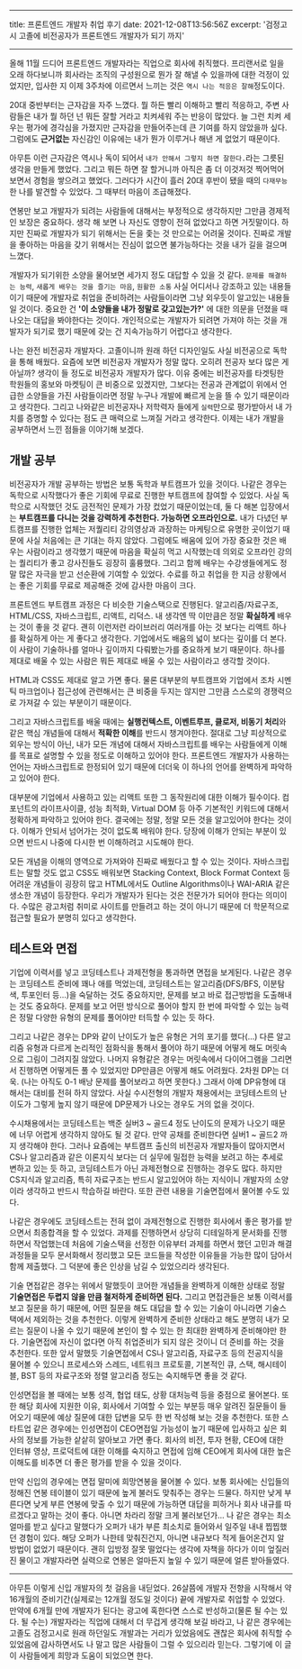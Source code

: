 <!-- 연봉 이야기 제외 전 -->

---

title: 프론트엔드 개발자 취업 후기
date: 2021-12-08T13:56:56Z
excerpt: '검정고시 고졸에 비전공자가 프론트엔드 개발자가 되기 까지'

---

올해 11월 드디어 프론트엔드 개발자라는 직업으로 회사에 취직했다. 프리랜서로 일을 오래 하다보니까 회사라는 조직의 구성원으로 뭔가 잘 해낼 수 있을까에 대한 걱정이 있었지만, 입사한 지 이제 3주차에 이르면서 느끼는 것은 `역시 나는 적응은 잘해`정도이다.

20대 중반부터는 근자감을 자주 느꼈다. 뭘 하든 빨리 이해하고 빨리 적응하고, 주변 사람들은 내가 뭘 하던 넌 뭐든 잘할 거라고 치켜세워 주는 반응이 많았다. 늘 그런 치켜 세우는 평가에 경각심을 가졌지만 근자감을 만들어주는데 큰 기여를 하지 않았을까 싶다. 그럼에도 **근거없는** 자신감인 이유에는 내가 뭔가 이루거나 해낸 게 없었기 때문이다.

아무튼 이런 근자감은 역시나 독이 되어서 `내가 안해서 그렇지 하면 잘한다.`라는 그릇된 생각을 만들게 했었다. 그리고 뭐든 하면 잘 할거니까 아직은 좀 더 이것저것 찍어먹어 보면서 경험을 쌓으려고 했었다. 그러다가 시간이 흘러 20대 후반이 됐을 때의 `다재무능`한 나를 발견할 수 있었다. 그 때부터 마음이 조급해졌다.

연봉만 보고 개발자가 되려는 사람들에 대해서는 부정적으로 생각하지만 그만큼 경제적인 보장은 중요하다. 생각 해 보면 나 자신도 영향이 전혀 없었다고 하면 거짓말이다. 하지만 진짜로 개발자가 되기 위해서는 돈을 좇는 것 만으로는 어려울 것이다. 진짜로 개발을 좋아하는 마음을 갖기 위해서는 진심이 없으면 불가능하다는 것을 내가 길을 걸으며 느꼈다.

개발자가 되기위한 소양을 물어보면 세가지 정도 대답할 수 있을 것 같다. `문제를 해결하는 능력`, `새롭게 배우는 것을 즐기는 마음`, `원활한 소통` 사실 어디서나 강조하고 있는 내용들이기 때문에 개발자로 취업을 준비하려는 사람들이라면 그냥 외우듯이 알고있는 내용들일 것이다. 중요한 건 **'이 소양들을 내가 정말로 갖고있는가?'** 에 대한 의문을 던졌을 때 나오는 대답을 봐야한다는 것이다. 개인적으로는 개발자가 되려면 가져야 하는 것을 개발자가 되기로 했기 때문에 갖는 건 지속가능하기 어렵다고 생각한다.

나는 완전 비전공자 개발자다. 고졸이니까 원래 하던 디자인일도 사실 비전공으로 독학을 통해 배웠다. 요즘에 보면 비전공자 개발자가 정말 많다. 오히려 전공자 보다 많은 게 아닐까? 생각이 들 정도로 비전공자 개발자가 많다. 이유 중에는 비전공자를 타겟팅한 학원들의 홍보와 마켓팅이 큰 비중으로 있겠지만, 그보다는 전공과 관계없이 위에서 언급한 소양들을 가진 사람들이라면 정말 누구나 개발에 빠르게 눈을 뜰 수 있기 때문이라고 생각한다. 그리고 나와같은 비전공자나 저학력자 들에게 `실력`만으로 평가받아서 내 가치를 증명할 수 있다는 점도 큰 매력으로 느껴질 거라고 생각한다. 이제는 내가 개발을 공부하면서 느낀 점들을 이야기해 보겠다.

## 개발 공부

비전공자가 개발 공부하는 방법은 보통 독학과 부트캠프가 있을 것이다. 나같은 경우는 독학으로 시작했다가 좋은 기회에 무료로 진행한 부트캠프에 참여할 수 있었다. 사실 독학으로 시작했던 것도 금전적인 문제가 가장 컸었기 때문이었는데, 둘 다 해본 입장에서는 **부트캠프를 다니는 것을 강력하게 추천한다. 가능하면 오프라인으로.** 내가 다녔던 부트캠프를 진행한 업체는 저퀄리티 강의영상과 과장하는 마케팅으로 유명한 곳이었기 때문에 사실 처음에는 큰 기대는 하지 않았다. 그럼에도 배움에 있어 가장 중요한 것은 배우는 사람이라고 생각했기 때문에 마음을 확실히 먹고 시작했는데 의외로 오프라인 강의는 퀄리티가 좋고 강사진들도 굉장히 훌륭했다. 그리고 함께 배우는 수강생들에게도 정말 많은 자극을 받고 선순환에 기여할 수 있었다. 수료를 하고 취업을 한 지금 상황에서는 좋은 기회를 무료로 제공해준 것에 감사한 마음이 크다.

프론트엔드 부트캠프 과정은 다 비슷한 기술스택으로 진행된다. 알고리즘/자료구조, HTML/CSS, 자바스크립트, 리액트, 리덕스. 내 생각엔 딱 이만큼은 정말 **확실하게** 배우는 것이 좋을 것 같다. 괜히 이런저런 라이브러리 여러개를 아는 것 보다는 리액트 하나를 확실하게 아는 게 좋다고 생각한다. 기업에서도 배움의 넓이 보다는 깊이를 더 본다. 이 사람이 기술하나를 얼마나 깊이까지 다뤄봤는가를 중요하게 보기 때문이다. 하나를 제대로 배울 수 있는 사람은 뭐든 제대로 배울 수 있는 사람이라고 생각할 것이다.

HTML과 CSS도 제대로 알고 가면 좋다. 물론 대부분의 부트캠프와 기업에서 조차 시멘틱 마크업이나 접근성에 관련해서는 큰 비중을 두지는 않지만 그만큼 스스로의 경쟁력으로 가져갈 수 있는 부분이기 때문이다.

그리고 자바스크립트를 배울 때에는 **실행컨텍스트, 이벤트루프, 클로저, 비동기 처리**와 같은 핵심 개념들에 대해서 **적확한 이해**를 반드시 챙겨야한다. 절대로 그냥 피상적으로 외우는 방식이 아닌, 내가 모든 개념에 대해서 자바스크립트를 배우는 사람들에게 이해를 목표로 설명할 수 있을 정도로 이해하고 있어야 한다. 프론트엔드 개발자가 사용하는 언어는 자바스크립트로 한정되어 있기 때문에 더더욱 이 하나의 언어를 완벽하게 파악하고 있어야 한다.

대부분에 기업에서 사용하고 있는 리액트 또한 그 동작원리에 대한 이해가 필수이다. 컴포넌트의 라이프사이클, 성능 최적화, Virtual DOM 등 아주 기본적인 키워드에 대해서 정확하게 파악하고 있어야 한다. 결국에는 정말, 정말 모든 것을 알고있어야 한다는 것이다. 이해가 안되서 넘어가는 것이 없도록 배워야 한다. 당장에 이해가 안되는 부분이 있으면 반드시 나중에 다시한 번 이해하려고 시도해야 한다.

모든 개념을 이해의 영역으로 가져와야 진짜로 배웠다고 할 수 있는 것이다. 자바스크립트는 말할 것도 없고 CSS도 배워보면 Stacking Context, Block Format Context 등 어려운 개념들이 굉장히 많고 HTML에서도 Outline Algorithms이나 WAI-ARIA 같은 생소한 개념이 등장한다. 우리가 개발자가 된다는 것은 전문가가 되어야 한다는 의미이다. 수많은 광고처럼 취미로 사이트를 만들려고 하는 것이 아니기 때문에 더 학문적으로 접근할 필요가 분명히 있다고 생각한다.

## 테스트와 면접

기업에 이력서를 넣고 코딩테스트나 과제전형을 통과하면 면접을 보게된다. 나같은 경우는 코딩테스트 준비에 꽤나 애를 먹었는데, 코딩테스트는 알고리즘(DFS/BFS, 이분탐색, 투포인터 등...)을 숙달하는 것도 중요하지만, 문제를 보고 바로 접근방법을 도출해내는 것도 중요하다. 문제를 보고 어떤 방식으로 풀어야 할지 한 번에 파악할 수 있는 능력은 정말 다양한 유형의 문제를 풀어야만 터득할 수 있는 듯 하다.

그리고 나같은 경우는 DP와 같이 난이도가 높은 유형은 거의 포기를 했다(...) 다른 알고리즘 유형과 다르게 논리적인 점화식을 통해서 풀어야 하기 때문에 어떻게 해도 머릿속으로 그림이 그려지질 않았다. 나머지 유형같은 경우는 머릿속에서 다이어그램을 그리면서 진행하면 어떻게든 풀 수 있었지만 DP만큼은 어떻게 해도 어려웠다. 2차원 DP는 더욱. (나는 아직도 0-1 배낭 문제를 풀어보라고 하면 못한다.) 그래서 아예 DP유형에 대해서는 대비를 전혀 하지 않았다. 사실 수시전형의 개발자 채용에서는 코딩테스트의 난이도가 그렇게 높지 않기 때문에 DP문제가 나오는 경우도 거의 없을 것이다.

수시채용에서는 코딩테스트는 백준 실버3 ~ 골드4 정도 난이도의 문제가 나오기 때문에 너무 어렵게 생각하지 않아도 될 것 같다. 만약 공채를 준비한다면 실버1 ~ 골드2 까지 생각해야 한다. 그러나 요즘에는 부트캠프 출신의 비전공자 개발자들이 많아지면서 CS나 알고리즘과 같은 이론지식 보다는 더 실무에 밀접한 능력을 보려고 하는 추세로 변하고 있는 듯 하고, 코딩테스트가 아닌 과제전형으로 진행하는 경우도 많다. 하지만 CS지식과 알고리즘, 특히 자료구조는 반드시 알고있어야 하는 지식이니 개발자의 소양이라 생각하고 반드시 학습하길 바란다. 또한 관련 내용을 기술면접에서 물어볼 수도 있다.

나같은 경우에도 코딩테스트는 전혀 없이 과제전형으로 진행한 회사에서 좋은 평가를 받으면서 최종합격을 할 수 있었다. 과제를 진행하면서 상당히 디테일하게 문서화를 진행하면서 작업했는데 처음에 기술스택을 선정한 이유부터 과제를 하면서 했던 고민과 해결 과정들을 모두 문서화해서 정리했고 모든 코드들을 작성한 이유들을 가능한 많이 담아서 함께 제출했다. 그 덕분에 좋은 인상을 남길 수 있었으리라 생각된다.

기술 면접같은 경우는 위에서 말했듯이 코어한 개념들을 완벽하게 이해한 상태로 정말 **기술면접은 두렵지 않을 만큼 철저하게 준비하면 된다.** 그리고 면접관들은 보통 이력서를 보고 질문을 하기 때문에, 어떤 질문을 해도 대답을 할 수 있는 기술이 아니라면 기술스택에서 제외하는 것을 추천한다. 이렇게 완벽하게 준비한 상태라고 해도 분명히 내가 모르는 질문이 나올 수 있기 때문에 본인이 할 수 있는 한 최대한 완벽하게 준비해야만 한다. 기술면접에 자신이 없다면 아직 취업준비가 되지 않은 것이니 더 준비를 하는 것을 추천한다. 또한 앞서 말했듯 기술면접에서 CS나 알고리즘, 자료구조 등의 전공지식을 물어볼 수 있으니 프로세스와 스레드, 네트워크 프로토콜, 기본적인 큐, 스택, 해시테이블, BST 등의 자료구조와 정렬 알고리즘 정도는 숙지해두면 좋을 것 같다.

인성면접을 볼 때에는 보통 성격, 협업 태도, 상황 대처능력 등을 중점으로 물어본다. 또한 해당 회사에 지원한 이유, 회사에서 기여할 수 있는 부분등 매우 알려진 질문들이 들어오기 때문에 예상 질문에 대한 답변을 모두 한 번 작성해 보는 것을 추천한다. 또한 스타트업 같은 경우에는 인성면접이 CEO면접일 가능성이 높기 때문에 입사하고 싶은 회사의 정보를 가능한 샅샅히 알아보고 가면 좋다. 회사의 비전, 투자 현황, CEO에 대한 인터뷰 영상, 프로덕트에 대한 이해를 숙지하고 면접에 임해 CEO에게 회사에 대한 높은 이해도를 비추면 더 좋은 평가를 받을 수 있을 것이다.

만약 신입의 경우에는 면접 말미에 희망연봉을 물어볼 수 있다. 보통 회사에는 신입들의 정해진 연봉 테이블이 있기 때문에 높게 불러도 맞춰주는 경우는 드물다. 하지만 낮게 부른다면 낮게 부른 연봉에 맞출 수 있기 때문에 가능하면 대답을 피하거나 회사 내규를 따르겠다고 말하는 것이 좋다. 아니면 차라리 정말 크게 불러보던가... 나 같은 경우는 최소 얼마를 받고 싶다고 말했다가 오퍼가 내가 부른 최소치로 들어와서 일주일 내내 찝찝했던 경험이 있다. 해당 오퍼가 나한테 맞춰진건지, 아니면 내규보다 적게 들어온건지 알 방법이 없었기 때문이다. 괜히 입방정 잘못 떨었다는 생각에 자책을 하다가 이미 엎질러진 물이고 개발자라면 실력으로 연봉은 얼마든지 높일 수 있기 때문에 얼른 받아들였다.

---

아무튼 이렇게 신입 개발자의 첫 걸음을 내딛었다. 26살쯤에 개발자 전향을 시작해서 약 16개월의 준비기간(실제로는 12개월 정도일 것이다) 끝에 개발자로 취업할 수 있었다. 만약에 6개월 만에 개발자가 된다는 광고에 혹한다면 스스로 반성하고(물론 될 수는 있다. 될 수는) 개발자라는 직업에 대해서 더 무겁게 생각해 보길 바라고, 나 같은 경우에는 고졸도 검정고시로 원래 하던일도 개발과는 거리가 있었음에도 괜찮은 회사에 취직할 수 있었음에 감사하면서도 나 말고 많은 사람들이 그럴 수 있으리라 믿는다. 그렇기에 이 글이 사람들에게 희망과 도움이 되었으면 한다.
